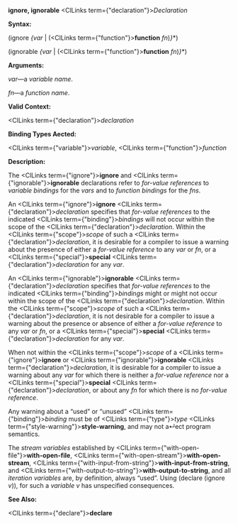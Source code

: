 **ignore, ignorable** <ClLinks  term={"declaration"}><i>Declaration</i></ClLinks> 



**Syntax:** 



(ignore *\{var* | (<ClLinks  term={"function"}><b>function</b></ClLinks> *fn*)*\}*\*) 



(ignorable *\{var* | (<ClLinks  term={"function"}><b>function</b></ClLinks> *fn*)*\}*\*) 



**Arguments:** 



*var*—a *variable name*. 



*fn*—a *function name*. 



**Valid Context:** 



<ClLinks  term={"declaration"}><i>declaration</i></ClLinks> 



**Binding Types Aected:** 



<ClLinks  term={"variable"}><i>variable</i></ClLinks>, <ClLinks  term={"function"}><i>function</i></ClLinks> 



**Description:** 



The <ClLinks  term={"ignore"}><b>ignore</b></ClLinks> and <ClLinks  term={"ignorable"}><b>ignorable</b></ClLinks> declarations refer to *for-value references* to *variable bindings* for the *vars* and to *function bindings* for the *fns*. 



An <ClLinks  term={"ignore"}><b>ignore</b></ClLinks> <ClLinks  term={"declaration"}><i>declaration</i></ClLinks> specifies that *for-value references* to the indicated <ClLinks  term={"binding"}><i>bindings</i></ClLinks> will not occur within the scope of the <ClLinks  term={"declaration"}><i>declaration</i></ClLinks>. Within the <ClLinks  term={"scope"}><i>scope</i></ClLinks> of such a <ClLinks  term={"declaration"}><i>declaration</i></ClLinks>, it is desirable for a compiler to issue a warning about the presence of either a *for-value reference* to any *var* or *fn*, or a <ClLinks  term={"special"}><b>special</b></ClLinks> <ClLinks  term={"declaration"}><i>declaration</i></ClLinks> for any *var*. 







 



 



An <ClLinks  term={"ignorable"}><b>ignorable</b></ClLinks> <ClLinks  term={"declaration"}><i>declaration</i></ClLinks> specifies that *for-value references* to the indicated <ClLinks  term={"binding"}><i>bindings</i></ClLinks> might or might not occur within the scope of the <ClLinks  term={"declaration"}><i>declaration</i></ClLinks>. Within the <ClLinks  term={"scope"}><i>scope</i></ClLinks> of such a <ClLinks  term={"declaration"}><i>declaration</i></ClLinks>, it is not desirable for a compiler to issue a warning about the presence or absence of either a *for-value reference* to any *var* or *fn*, or a <ClLinks  term={"special"}><b>special</b></ClLinks> <ClLinks  term={"declaration"}><i>declaration</i></ClLinks> for any *var*. 



When not within the <ClLinks  term={"scope"}><i>scope</i></ClLinks> of a <ClLinks  term={"ignore"}><b>ignore</b></ClLinks> or <ClLinks  term={"ignorable"}><b>ignorable</b></ClLinks> <ClLinks  term={"declaration"}><i>declaration</i></ClLinks>, it is desirable for a compiler to issue a warning about any *var* for which there is neither a *for-value reference* nor a <ClLinks  term={"special"}><b>special</b></ClLinks> <ClLinks  term={"declaration"}><i>declaration</i></ClLinks>, or about any *fn* for which there is no *for-value reference*. 



Any warning about a “used” or “unused” <ClLinks  term={"binding"}><i>binding</i></ClLinks> must be of <ClLinks  term={"type"}><i>type</i></ClLinks> <ClLinks  term={"style-warning"}><b>style-warning</b></ClLinks>, and may not a↵ect program semantics. 



The *stream variables* established by <ClLinks  term={"with-open-file"}><b>with-open-file</b></ClLinks>, <ClLinks  term={"with-open-stream"}><b>with-open-stream</b></ClLinks>, <ClLinks  term={"with-input-from-string"}><b>with-input-from-string</b></ClLinks>, and <ClLinks  term={"with-output-to-string"}><b>with-output-to-string</b></ClLinks>, and all *iteration variables* are, by definition, always “used”. Using (declare (ignore *v*)), for such a *variable v* has unspecified consequences. 



**See Also:** 



<ClLinks  term={"declare"}><b>declare</b></ClLinks> 



